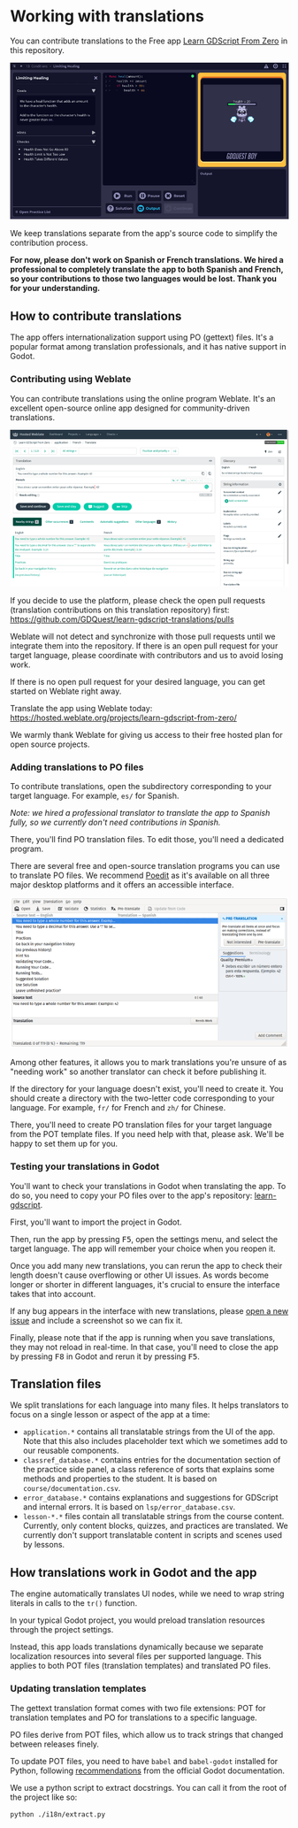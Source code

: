 # Working with translations

You can contribute translations to the Free app [Learn GDScript From Zero](https://github.com/GDQuest/learn-gdscript/) in this repository. 

![](images/app-practice-screen.png)

We keep translations separate from the app's source code to simplify the contribution process.

**For now, please don't work on Spanish or French translations. We hired a professional to completely translate the app to both Spanish and French, so your contributions to those two languages would be lost. Thank you for your understanding.**

## How to contribute translations

The app offers internationalization support using PO (gettext) files. It's a popular format among translation professionals, and it has native support in Godot.

### Contributing using Weblate

You can contribute translations using the online program Weblate. It's an excellent open-source online app designed for community-driven translations.

![](images/weblate.png)

If you decide to use the platform, please check the open pull requests (translation contributions on this translation repository) first: https://github.com/GDQuest/learn-gdscript-translations/pulls

Weblate will not detect and synchronize with those pull requests until we integrate them into the repository. If there is an open pull request for your target language, please coordinate with contributors and us to avoid losing work.

If there is no open pull request for your desired language, you can get started on Weblate right away.

Translate the app using Weblate today: https://hosted.weblate.org/projects/learn-gdscript-from-zero/

We warmly thank Weblate for giving us access to their free hosted plan for open source projects.

### Adding translations to PO files

To contribute translations, open the subdirectory corresponding to your target language. For example, `es/` for Spanish.

_Note: we hired a professional translator to translate the app to Spanish fully, so we currently don't need contributions in Spanish._

There, you'll find PO translation files. To edit those, you'll need a dedicated program.

There are several free and open-source translation programs you can use to translate PO files. We recommend [Poedit](https://poedit.net/) as it's available on all three major desktop platforms and it offers an accessible interface.

![](images/poedit.png)

Among other features, it allows you to mark translations you're unsure of as "needing work" so another translator can check it before publishing it.

If the directory for your language doesn't exist, you'll need to create it. You should create a directory with the two-letter code corresponding to your language. For example, `fr/` for French and `zh/` for Chinese.

There, you'll need to create PO translation files for your target language from the POT template files. If you need help with that, please ask. We'll be happy to set them up for you.

### Testing your translations in Godot

You'll want to check your translations in Godot when translating the app. To do so, you need to copy your PO files over to the app's repository: [learn-gdscript](https://github.com/GDQuest/learn-gdscript/).

First, you'll want to import the project in Godot.

Then, run the app by pressing <kbd>F5</kbd>, open the settings menu, and select the target language. The app will remember your choice when you reopen it.

Once you add many new translations, you can rerun the app to check their length doesn't cause overflowing or other UI issues. As words become longer or shorter in different languages, it's crucial to ensure the interface takes that into account.

If any bug appears in the interface with new translations, please [open a new issue](https://github.com/GDQuest/learn-gdscript/issues) and include a screenshot so we can fix it.

Finally, please note that if the app is running when you save translations, they may not reload in real-time. In that case, you'll need to close the app by pressing <kbd>F8</kbd> in Godot and rerun it by pressing <kbd>F5</kbd>.

## Translation files

We split translations for each language into many files. It helps translators to focus on a single lesson or aspect of the app at a time:

* `application.*` contains all translatable strings from the UI of the app. Note that this also includes placeholder text which we sometimes add to our reusable components.
* `classref_database.*` contains entries for the documentation section of the practice side panel, a class reference of sorts that explains some methods and properties to the student. It is based on `course/documentation.csv`.
* `error_database.*` contains explanations and suggestions for GDScript and internal errors. It is based on `lsp/error_database.csv`.
* `lesson-*.*` files contain all translatable strings from the course content. Currently, only content blocks, quizzes, and practices are translated. We currently don't support translatable content in scripts and scenes used by lessons.

## How translations work in Godot and the app

The engine automatically translates UI nodes, while we need to wrap string literals in calls to the `tr()` function.

In your typical Godot project, you would preload translation resources through the project settings.

Instead, this app loads translations dynamically because we separate localization resources into several files per supported language. This applies to both POT files (translation templates) and translated PO files.

### Updating translation templates

The gettext translation format comes with two file extensions: POT for translation templates and PO for translations to a specific language.

PO files derive from POT files, which allow us to track strings that changed between releases finely.

To update POT files, you need to have `babel` and `babel-godot` installed for Python, following [recommendations](https://docs.godotengine.org/en/stable/tutorials/i18n/localization_using_gettext.html#creating-the-po-template-pot-using-pybabel) from the official Godot documentation.

We use a python script to extract docstrings. You can call it from the root of the project like so:

```
python ./i18n/extract.py
```

